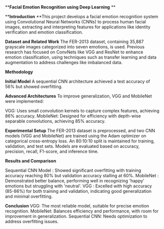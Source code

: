 ******Facial Emotion Recognition using Deep Learning****
**

****Introduction**
**This project develops a facial emotion recognition system using Convolutional Neural Networks (CNNs) to process human facial images, extracting and interpreting features for applications like identity verification and emotion classification.

****Dataset and Related Work****
The FER-2013 dataset, containing 35,887 grayscale images categorized into seven emotions, is used. Previous research has focused on ConvNets like VGG and ResNet to enhance emotion classification, using techniques such as transfer learning and data augmentation to address challenges like imbalanced data.

****Methodology****

**Initial Model**
A sequential CNN architecture achieved a test accuracy of 56% but showed overfitting.

**Advanced Architectures**
To improve generalization, VGG and MobileNet were implemented:

VGG: Uses small convolution kernels to capture complex features, achieving 86% accuracy.
MobileNet: Designed for efficiency with depth-wise separable convolutions, achieving 85% accuracy.

****Experimental Setup****
The FER-2013 dataset is preprocessed, and two CNN models (VGG and MobileNet) are trained using the Adam optimizer on categorical cross-entropy loss. An 80:10:10 split is maintained for training, validation, and test sets. Models are evaluated based on accuracy, precision, recall, F1-score, and inference time.

****Results and Comparison****

Sequential CNN Model : Showed significant overfitting with training accuracy reaching 80% but validation accuracy stalling at 60%.
MobileNet : Demonstrated better balance, performing well in recognizing 'happy' emotions but struggling with 'neutral'.
VGG : Excelled with high accuracy (85-86%) for both training and validation, indicating good generalization and minimal overfitting.

****Conclusion****
VGG: The most reliable model, suitable for precise emotion recognition.
MobileNet: Balances efficiency and performance, with room for improvement in generalization.
Sequential CNN: Needs optimization to address overfitting issues.
